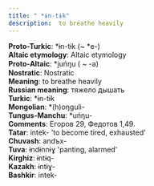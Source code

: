 ```yaml
---
title: " *ɨn-tɨk"
description:  to breathe heavily
---
```


<strong>Proto-Turkic</strong>:  *ɨn-tɨk (~ *e-)<br>
<strong>Altaic etymology</strong>:  Altaic etymology<br>
<strong> Proto-Altaic</strong>:  *i̯uńŋu ( ~ -a)<br>
<strong>Nostratic</strong>:  Nostratic<br>
<strong>Meaning</strong>:  to breathe heavily<br>
<strong>Russian meaning</strong>:  тяжело дышать<br>
<strong>Turkic</strong>:  *ɨn-tɨk<br>
<strong>Mongolian</strong>:  *(h)oŋguli-<br>
<strong>Tungus-Manchu</strong>:  *uńŋu-<br>
<strong>Comments</strong>:  Егоров 29, Федотов 1,49.<br>
<strong>Tatar</strong>:  intek- 'to become tired, exhausted'<br>
<strong>Chuvash</strong>:  andъx-<br>
<strong>Tuva</strong>:  ɨndɨnnɨɣ 'panting, alarmed'<br>
<strong>Kirghiz</strong>:  ɨntɨq-<br>
<strong>Kazakh</strong>:  ɨntɨɣ-<br>
<strong>Bashkir</strong>:  intek-<br>


